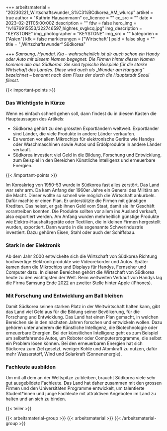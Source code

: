 +++
arbeitsmaterial = "20230221_Wirtschaftswunder_S%C3%BCdkorea_AM_wlurcp"
artikel = true
author = "Kathrin Hausammann"
cc_licence = ""
cc_src = ""
date = 2023-02-21T05:00:00Z
description = ""
fdw = false
hero_img = "/v1676915553/322746597_highres_svgkcq.jpg"
img_description = "KEYSTONE"
img_photographer = "KEYSTONE"
img_src = ""
kategorien = ["Asien"]
kfk = false
markierungen = ["Wirtschaft"]
paid = false
slug = ""
title = "„Wirtschaftswunder“ Südkorea"

+++
_Samsung, Hyundai, Kia – wahrscheinlich ist dir auch schon ein Handy oder Auto mit diesem Namen begegnet. Die Firmen hinter diesen Namen kommen alle aus Südkorea. Sie sind typische Beispiele für die starke Wirtschaft des Landes. Diese wird auch als „Wunder am Hangang“ bezeichnet – benannt nach dem Fluss der durch die Hauptstadt Seoul fliesst._

  
{{< important-points >}} <h3>Das Wichtigste in Kürze</h3>

<p>Wenn es einfach schnell gehen soll, dann findest du in diesem Kasten die Hauptaussagen des Artikels:</p>

<ul>

<li>Südkorea gehört zu den grössten Exportländern weltweit. Exportländer sind Länder, die viele Produkte in andere Länder verkaufen.</li>

<li>Es werden vor allem Mikrochips für elektronische Geräte wie Handys oder Waschmaschinen sowie Autos und Erdölprodukte in andere Länder verkauft.</li>

<li>Südkorea investiert viel Geld in die Bildung, Forschung und Entwicklung, zum Beispiel in den Bereichen Künstliche Intelligenz und erneuerbare Energien.</li>

</ul> {{< /important-points >}}

Im Koreakrieg von 1950-53 wurde in Südkorea fast alles zerstört. Das Land war sehr arm. Da kam Anfang der 1960er Jahre ein General des Militärs an die Macht. Dieser wollte so schnell wie möglich die Wirtschaft ankurbeln. Dafür machte er einen Plan. Er unterstützte die Firmen mit günstigen Krediten. Das heisst, er gab ihnen Geld vom Staat, damit sie ihr Geschäft vorantreiben konnten. Die Produkte sollten vor allem ins Ausland verkauft, also exportiert werden. Am Anfang wurden mehrheitlich günstige Produkte wie Elektro-Haushaltsgeräte oder Textilien, die in kleinen Firmen hergestellt wurden, exportiert. Dann wurde in die sogenannte Schwerindustrie investiert. Dazu gehören Eisen, Stahl oder auch der Schiffsbau.

### Stark in der Elektronik

Ab dem Jahr 2000 entwickelte sich die Wirtschaft von Südkorea Richtung hochwertige Elektronikprodukte wie Videorekorder und Autos. Später kamen dann die Mikrochips und Displays für Handys, Fernseher und Computer dazu. In diesen Bereichen gehört die Wirtschaft von Südkorea heute zu den wichtigsten der Welt. Beim weltweiten Verkauf von Handys lag die Firma Samsung Ende 2022 an zweiter Stelle hinter Apple (iPhones).

### Mit Forschung und Entwicklung am Ball bleiben

Damit Südkorea seinen starken Platz in der Weltwirtschaft halten kann, gibt das Land viel Geld aus für die Bildung seiner Bevölkerung, für die Forschung und Entwicklung. Das Land hat einen Plan gemacht, in welchen Bereichen sie in den nächsten Jahren forschen und entwickeln wollen. Dazu gehören unter anderem die Künstliche Intelligenz, die Biotechnologie oder erneuerbare Energien. Bei der künstlichen Intelligenz geht es zum Beispiel um selbstfahrende Autos, um Roboter oder Computerprogramme, die selbst ein Problem lösen können. Bei den erneuerbaren Energien hat sich Südkorea zum Ziel gesetzt, weniger Kohle und Atomkraft zu nutzen, dafür mehr Wasserstoff, Wind und Solarkraft (Sonnenenergie).

### Fachleute ausbilden

Um mit all dem an der Weltspitze zu bleiben, braucht Südkorea viele sehr gut ausgebildete Fachleute. Das Land hat daher zusammen mit den grossen Firmen und den Universitäten Programme entwickelt, um talentierte Student*innen und junge Fachleute mit attraktiven Angeboten im Land zu halten und an sich zu binden.

{{< teiler >}}

{{< arbeitsmaterial-group >}} {{< arbeitsmaterial >}} {{< /arbeitsmaterial-group >}}